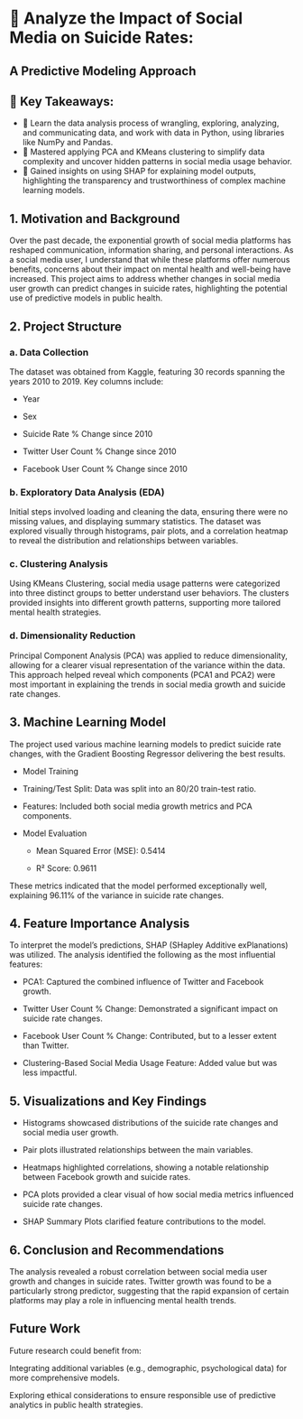 # 📱 Analyze the Impact of Social Media on Suicide Rates: 
## A Predictive Modeling Approach

## 🔑 Key Takeaways:
- 🔑 Learn the data analysis process of wrangling, exploring, analyzing, and communicating data, and work with data in Python, using libraries like NumPy and Pandas.
- 🔑 Mastered applying PCA and KMeans clustering to simplify data complexity and uncover hidden patterns in social media usage behavior.
- 🔑 Gained insights on using SHAP for explaining model outputs, highlighting the transparency and trustworthiness of complex machine learning models.

## 1. Motivation and Background
Over the past decade, the exponential growth of social media platforms has reshaped communication, information sharing, and personal interactions. As a social media user, I understand that while these platforms offer numerous benefits, concerns about their impact on mental health and well-being have increased. This project aims to address whether changes in social media user growth can predict changes in suicide rates, highlighting the potential use of predictive models in public health.

## 2. Project Structure

### a. Data Collection

The dataset was obtained from Kaggle, featuring 30 records spanning the years 2010 to 2019. Key columns include:

- Year

- Sex

- Suicide Rate % Change since 2010

- Twitter User Count % Change since 2010

- Facebook User Count % Change since 2010

### b. Exploratory Data Analysis (EDA)

Initial steps involved loading and cleaning the data, ensuring there were no missing values, and displaying summary statistics. The dataset was explored visually through histograms, pair plots, and a correlation heatmap to reveal the distribution and relationships between variables.

### c. Clustering Analysis

Using KMeans Clustering, social media usage patterns were categorized into three distinct groups to better understand user behaviors. The clusters provided insights into different growth patterns, supporting more tailored mental health strategies.

### d. Dimensionality Reduction

Principal Component Analysis (PCA) was applied to reduce dimensionality, allowing for a clearer visual representation of the variance within the data. This approach helped reveal which components (PCA1 and PCA2) were most important in explaining the trends in social media growth and suicide rate changes.

## 3. Machine Learning Model

The project used various machine learning models to predict suicide rate changes, with the Gradient Boosting Regressor delivering the best results.

- Model Training

- Training/Test Split: Data was split into an 80/20 train-test ratio.

- Features: Included both social media growth metrics and PCA components.

- Model Evaluation

  + Mean Squared Error (MSE): 0.5414

  + R² Score: 0.9611

These metrics indicated that the model performed exceptionally well, explaining 96.11% of the variance in suicide rate changes.

## 4. Feature Importance Analysis

To interpret the model’s predictions, SHAP (SHapley Additive exPlanations) was utilized. The analysis identified the following as the most influential features:

- PCA1: Captured the combined influence of Twitter and Facebook growth.

- Twitter User Count % Change: Demonstrated a significant impact on suicide rate changes.

- Facebook User Count % Change: Contributed, but to a lesser extent than Twitter.

- Clustering-Based Social Media Usage Feature: Added value but was less impactful.

## 5. Visualizations and Key Findings

- Histograms showcased distributions of the suicide rate changes and social media user growth.

- Pair plots illustrated relationships between the main variables.

- Heatmaps highlighted correlations, showing a notable relationship between Facebook growth and suicide rates.

- PCA plots provided a clear visual of how social media metrics influenced suicide rate changes.

- SHAP Summary Plots clarified feature contributions to the model.

## 6. Conclusion and Recommendations

The analysis revealed a robust correlation between social media user growth and changes in suicide rates. Twitter growth was found to be a particularly strong predictor, suggesting that the rapid expansion of certain platforms may play a role in influencing mental health trends.

## Future Work

Future research could benefit from:

Integrating additional variables (e.g., demographic, psychological data) for more comprehensive models.

Exploring ethical considerations to ensure responsible use of predictive analytics in public health strategies.
